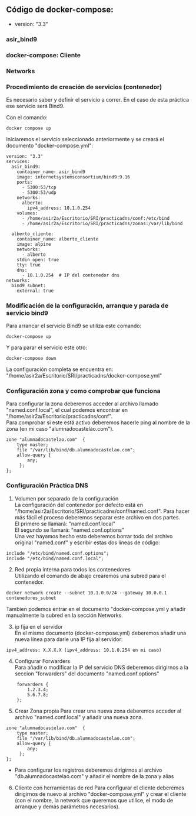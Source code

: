 ## Código de docker-compose:  

- version: "3.3"  

### asir_bind9    


### docker-compose: Cliente  


### Networks  


### Procedimiento de creación de servicios (contenedor)  
   Es necesario saber y definir el servicio a correr. En el caso de esta práctica ese servicio será Bind9.  
     
   Con el comando: 
~~~
docker compose up
~~~

   Iniciaremos el servicio seleccionado anteriormente y se creará el documento "docker-compose.yml":
~~~
version: "3.3"
services:
  asir_bind9:
    container_name: asir_bind9
    image: internetsystemsconsortium/bind9:9.16
    ports:
      - 5300:53/tcp
      - 5300:53/udp
    networks:
      alberto:
        ipv4_address: 10.1.0.254
    volumes:
      - /home/asir2a/Escritorio/SRI/practicadns/conf:/etc/bind
      - /home/asir2a/Escritorio/SRI/practicadns/zonas:/var/lib/bind

  alberto_cliente:
    container_name: alberto_cliente
    image: alpine
    networks:
      - alberto
    stdin_open: true  
    tty: true         
    dns:
      - 10.1.0.254  # IP del contenedor dns 
networks:
  bind9_subnet: 
    external: true
~~~

### Modificación de la configuración, arranque y parada de servicio bind9
   Para arrancar el servicio Bind9 se utiliza este comando:
~~~
docker-compose up
~~~
   Y para parar el servicio este otro:
~~~
docker-compose down
~~~
   La configuración completa se encuentra en: "/home/asir2a/Escritorio/SRI/practicadns/docker-compose.yml"
### Configuración zona y como comprobar que funciona  
   Para configurar la zona deberemos acceder al archivo llamado "named.conf.local", el cual podemos encontrar en "/home/asir2a/Escritorio/practicadns/conf".  
   Para comprobar si este está activo deberemos hacerle ping al nombre de la zona (en mi caso "alumnadocastelao.com").
~~~
zone "alumnadocastelao.com"  {
    type master;
    file "/var/lib/bind/db.alumnadocastelao.com";
    allow-query {
        any;
     };
};
~~~
### Configuración Práctica DNS
   1. Volumen por separado de la configuración  
   La configuración del contenedor por defecto está en "/home/asir2a/Escritorio/SRI/practicadns/conf/named.conf". Para hacer más fácil el proceso deberemos separar este archivo en dos partes.  
   El primero se llamará: "named.conf.local"  
   El segundo se llamará: "named.conf.options"  
   Una vez hayamos hecho esto deberemos borrar todo del archivo original "named.conf" y escribir estas dos líneas de código:  
~~~
include "/etc/bind/named.conf.options";
include "/etc/bind/named.conf.local";
~~~
   2. Red propia interna para todos los contenedores  
      Utilizando el comando de abajo crearemos una subred para el contenedor.
~~~
docker network create --subnet 10.1.0.0/24 --gateway 10.0.0.1 contenedores_subnet
~~~
   Tambien podemos entrar en el documento "docker-compose.yml y añadir manualmente la subred en la sección Networks.
   
   3. ip fija en el servidor  
   En el mismo documento (docker-compose.yml) deberemos añadir una nueva línea para darle una IP fija al servidor:
~~~
ipv4_address: X.X.X.X (ipv4_address: 10.1.0.254 en mi caso)
~~~

   4. Configurar Forwarders  
   Para añadir o modificar la IP del servicio DNS deberemos dirigirnos a la seccion "forwarders" del documento "named.conf.options"
~~~
    forwarders {
        1.2.3.4;
        5.6.7.8;
    };
~~~
   
   5. Crear Zona propia
   Para crear una nueva zona deberemos acceder al archivo "named.conf.local" y añadir una nueva zona.
~~~
zone "alumnadocastelao.com"  {
    type master;
    file "/var/lib/bind/db.alumnadocastelao.com";
    allow-query {
        any;
     };
};
~~~
   - Para configurar los registros deberemos dirigirnos al archivo "db.alumnadocastelao.com" y añadir el nombre de la zona y alias
   6. Cliente con herramientas de red
   Para configurar el cliente deberemos dirigirnos de nuevo al archivo "docker-compose.yml" y crear el cliente (con el nombre, la network que queremos que utilice, el modo de arranque y demás parámetros necesarios).
